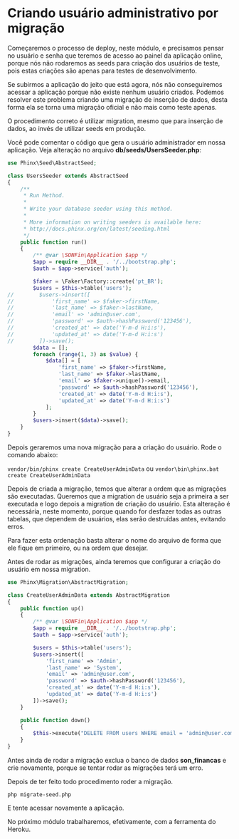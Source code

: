 # Criando usuário administrativo por migração

Começaremos o processo de deploy, neste módulo, e precisamos pensar no usuário e senha que teremos de acesso ao painel da aplicação online, porque nós não rodaremos as seeds para criação dos usuários de teste, pois estas criações são apenas para testes de desenvolvimento.

Se subirmos a aplicação do jeito que está agora, nós não conseguiremos acessar a aplicação porque não existe nenhum usuário criados. Podemos resolver este problema criando uma migração de inserção de dados, desta forma ela se torna uma migração oficial e não mais como teste apenas.

O procedimento correto é utilizar migration, mesmo que para inserção de dados, ao invés de utilizar seeds em produção.

Você pode comentar o código que gera o usuário administrador em nossa aplicação. Veja alteração no arquivo **db/seeds/UsersSeeder.php**:

```php
use Phinx\Seed\AbstractSeed;

class UsersSeeder extends AbstractSeed
{
    /**
     * Run Method.
     *
     * Write your database seeder using this method.
     *
     * More information on writing seeders is available here:
     * http://docs.phinx.org/en/latest/seeding.html
     */
    public function run()
    {
        /** @var \SONFin\Application $app */
        $app = require __DIR__ . '/../bootstrap.php';
        $auth = $app->service('auth');

        $faker = \Faker\Factory::create('pt_BR');
        $users = $this->table('users');
//        $users->insert([
//            'first_name' => $faker->firstName,
//            'last_name' => $faker->lastName,
//            'email' => 'admin@user.com',
//            'password' => $auth->hashPassword('123456'),
//            'created_at' => date('Y-m-d H:i:s'),
//            'updated_at' => date('Y-m-d H:i:s')
//        ])->save();
        $data = [];
        foreach (range(1, 3) as $value) {
            $data[] = [
                'first_name' => $faker->firstName,
                'last_name' => $faker->lastName,
                'email' => $faker->unique()->email,
                'password' => $auth->hashPassword('123456'),
                'created_at' => date('Y-m-d H:i:s'),
                'updated_at' => date('Y-m-d H:i:s')
            ];
        }
        $users->insert($data)->save();
    }
}
```

Depois geraremos uma nova migração para a criação do usuário. Rode o comando abaixo:

`vendor/bin/phinx create CreateUserAdminData` ou `vendor\bin\phinx.bat create CreateUserAdminData`

Depois de criada a migração, temos que alterar a ordem que as migrações são executadas. Queremos que a migration de usuário seja a primeira a ser executada e logo depois a migration de criação do usuário. Esta alteração é necessária, neste momento, porque quando for desfazer todas as outras tabelas, que dependem de usuários, elas serão destruídas antes, evitando erros.

Para fazer esta ordenação basta alterar o nome do arquivo de forma que ele fique em primeiro, ou na ordem que desejar.

Antes de rodar as migrações, ainda teremos que configurar a criação do usuário em nossa migration.

```php
use Phinx\Migration\AbstractMigration;

class CreateUserAdminData extends AbstractMigration
{
    public function up()
    {
        /** @var \SONFin\Application $app */
        $app = require __DIR__ . '/../bootstrap.php';
        $auth = $app->service('auth');

        $users = $this->table('users');
        $users->insert([
            'first_name' => 'Admin',
            'last_name' => 'System',
            'email' => 'admin@user.com',
            'password' => $auth->hashPassword('123456'),
            'created_at' => date('Y-m-d H:i:s'),
            'updated_at' => date('Y-m-d H:i:s')
        ])->save();
    }

    public function down()
    {
        $this->execute("DELETE FROM users WHERE email = 'admin@user.com'");
    }
}
```

Antes ainda de rodar a migração exclua o banco de dados **son_financas** e crie novamente, porque se tentar rodar as migrações terá um erro.

Depois de ter feito todo procedimento roder a migração.

`php migrate-seed.php`

E tente acessar novamente a aplicação.

No próximo módulo trabalharemos, efetivamente, com a ferramenta do Heroku.